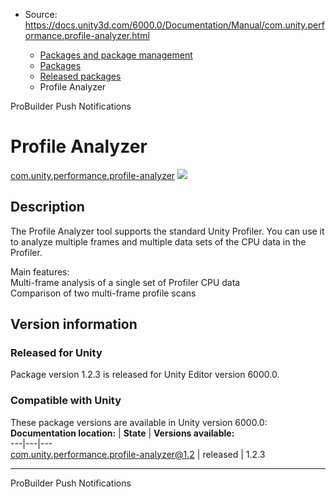 * Source: https://docs.unity3d.com/6000.0/Documentation/Manual/com.unity.performance.profile-analyzer.html

  * [Packages and package management](https://docs.unity3d.com/6000.0/Documentation/Manual/PackagesList.html)
  * [Packages](https://docs.unity3d.com/6000.0/Documentation/Manual/Packages-all.html)
  * [Released packages](https://docs.unity3d.com/6000.0/Documentation/Manual/pack-safe.html)
  * Profile Analyzer 


[](https://docs.unity3d.com/6000.0/Documentation/Manual/com.unity.probuilder.html)
ProBuilder 
[](https://docs.unity3d.com/6000.0/Documentation/Manual/com.unity.services.push-notifications.html)
Push Notifications 
# Profile Analyzer
[com.unity.performance.profile-analyzer](https://docs.unity3d.com/Packages/com.unity.performance.profile-analyzer@1.2/manual/index.html) ![](https://docs.unity3d.com/6000.0/Documentation/uploads/Main/iconRel.png)
## Description
The Profile Analyzer tool supports the standard Unity Profiler. You can use it to analyze multiple frames and multiple data sets of the CPU data in the Profiler.  
  
Main features:   
Multi-frame analysis of a single set of Profiler CPU data   
Comparison of two multi-frame profile scans   
  

## Version information
### Released for Unity
Package version 1.2.3 is released for Unity Editor version 6000.0.
### Compatible with Unity
These package versions are available in Unity version 6000.0:
**Documentation location:** | **State** | **Versions available:**  
---|---|---  
[com.unity.performance.profile-analyzer@1.2](https://docs.unity3d.com/Packages/com.unity.performance.profile-analyzer@1.2/manual/index.html) | released | 1.2.3  
* * *
[](https://docs.unity3d.com/6000.0/Documentation/Manual/com.unity.probuilder.html)
ProBuilder 
[](https://docs.unity3d.com/6000.0/Documentation/Manual/com.unity.services.push-notifications.html)
Push Notifications 
